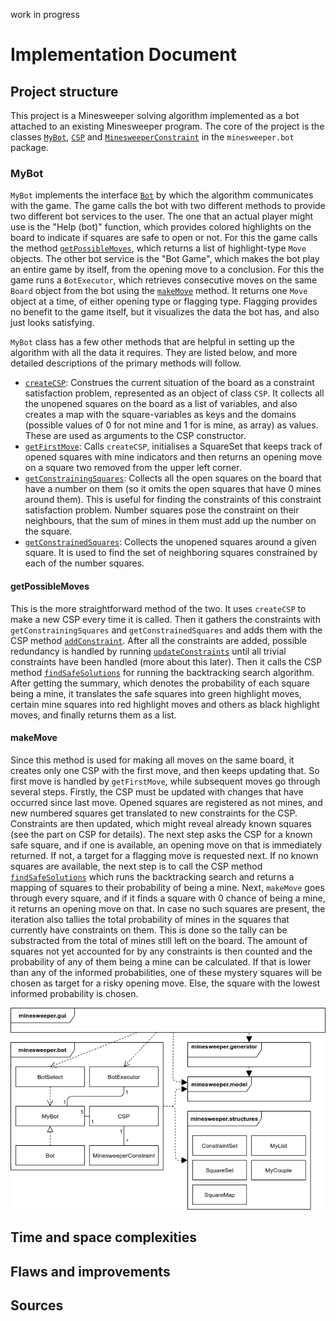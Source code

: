 work in progress

# Implementation Document

## Project structure

This project is a Minesweeper solving algorithm implemented as a bot attached to an existing Minesweeper program. The core of the project is the classes [`MyBot`](https://github.com/maariaw/minesweeper-helper/blob/f0f7b01a5812e2503abb7f29443dcfcd8c62a87d/src/main/java/minesweeper/bot/MyBot.java), [`CSP`](https://github.com/maariaw/minesweeper-helper/blob/f0f7b01a5812e2503abb7f29443dcfcd8c62a87d/src/main/java/minesweeper/bot/CSP.java) and [`MinesweeperConstraint`](https://github.com/maariaw/minesweeper-helper/blob/f0f7b01a5812e2503abb7f29443dcfcd8c62a87d/src/main/java/minesweeper/bot/MinesweeperConstraint.java) in the `minesweeper.bot` package.

### MyBot

`MyBot` implements the interface [`Bot`](https://github.com/maariaw/minesweeper-helper/blob/517601bda9a2ece8c250fb7fc497d750f32ece6f/src/main/java/minesweeper/bot/Bot.java) by which the algorithm communicates with the game. The game calls the bot with two different methods to provide two different bot services to the user. The one that an actual player might use is the "Help (bot)" function, which provides colored highlights on the board to indicate if squares are safe to open or not. For this the game calls the method [`getPossibleMoves`](https://github.com/maariaw/minesweeper-helper/blob/4730eab2dabf77cdc34df8d2dedcd41ca662dded/src/main/java/minesweeper/bot/MyBot.java#L150), which returns a list of highlight-type `Move` objects. The other bot service is the "Bot Game", which makes the bot play an entire game by itself, from the opening move to a conclusion. For this the game runs a `BotExecutor`, which retrieves consecutive moves on the same `Board` object from the bot using the [`makeMove`](https://github.com/maariaw/minesweeper-helper/blob/4730eab2dabf77cdc34df8d2dedcd41ca662dded/src/main/java/minesweeper/bot/MyBot.java#L43) method. It returns one `Move` object at a time, of either opening type or flagging type. Flagging provides no benefit to the game itself, but it visualizes the data the bot has, and also just looks satisfying.

`MyBot` class has a few other methods that are helpful in setting up the algorithm with all the data it requires. They are listed below, and more detailed descriptions of the primary methods will follow.

* [`createCSP`](https://github.com/maariaw/minesweeper-helper/blob/4730eab2dabf77cdc34df8d2dedcd41ca662dded/src/main/java/minesweeper/bot/MyBot.java#L236): Construes the current situation of the board as a constraint satisfaction problem, represented as an object of class `CSP`. It collects all the unopened squares on the board as a list of variables, and also creates a map with the square-variables as keys and the domains (possible values of 0 for not mine and 1 for is mine, as array) as values. These are used as arguments to the CSP constructor.
* [`getFirstMove`](https://github.com/maariaw/minesweeper-helper/blob/517601bda9a2ece8c250fb7fc497d750f32ece6f/src/main/java/minesweeper/bot/MyBot.java#L216): Calls `createCSP`, initialises a SquareSet that keeps track of opened squares with mine indicators and then returns an opening move on a square two removed from the upper left corner.
* [`getConstrainingSquares`](https://github.com/maariaw/minesweeper-helper/blob/master/src/main/java/minesweeper/bot/MyBot.java#L262): Collects all the open squares on the board that have a number on them (so it omits the open squares that have 0 mines around them). This is useful for finding the constraints of this constraint satisfaction problem. Number squares pose the constraint on their neighbours, that the sum of mines in them must add up the number on the square.
* [`getConstrainedSquares`](https://github.com/maariaw/minesweeper-helper/blob/master/src/main/java/minesweeper/bot/MyBot.java#L279): Collects the unopened squares around a given square. It is used to find the set of neighboring squares constrained by each of the number squares.

#### getPossibleMoves

This is the more straightforward method of the two. It uses `createCSP` to make a new CSP every time it is called. Then it gathers the constraints with `getConstrainingSquares` and `getConstrainedSquares` and adds them with the CSP method [`addConstraint`](https://github.com/maariaw/minesweeper-helper/blob/f0f7b01a5812e2503abb7f29443dcfcd8c62a87d/src/main/java/minesweeper/bot/CSP.java#L63). After all the constraints are added, possible redundancy is handled by running [`updateConstraints`](https://github.com/maariaw/minesweeper-helper/blob/f0f7b01a5812e2503abb7f29443dcfcd8c62a87d/src/main/java/minesweeper/bot/CSP.java#L354) until all trivial constraints have been handled (more about this later). Then it calls the CSP method [`findSafeSolutions`](https://github.com/maariaw/minesweeper-helper/blob/f0f7b01a5812e2503abb7f29443dcfcd8c62a87d/src/main/java/minesweeper/bot/CSP.java#L200) for running the backtracking search algorithm. After getting the summary, which denotes the probability of each square being a mine, it translates the safe squares into green highlight moves, certain mine squares into red highlight moves and others as black highlight moves, and finally returns them as a list.

#### makeMove

Since this method is used for making all moves on the same board, it creates only one CSP with the first move, and then keeps updating that. So first move is handled by `getFirstMove`, while subsequent moves go through several steps. Firstly, the CSP must be updated with changes that have occurred since last move. Opened squares are registered as not mines, and new numbered squares get translated to new constraints for the CSP. Constraints are then updated, which might reveal already known squares (see the part on CSP for details). The next step asks the CSP for a known safe square, and if one is available, an opening move on that is immediately returned. If not, a target for a flagging move is requested next. If no known squares are available, the next step is to call the CSP method [`findSafeSolutions`](https://github.com/maariaw/minesweeper-helper/blob/f0f7b01a5812e2503abb7f29443dcfcd8c62a87d/src/main/java/minesweeper/bot/CSP.java#L200) which runs the backtracking search and returns a mapping of squares to their probability of being a mine. Next, `makeMove` goes through every square, and if it finds a square with 0 chance of being a mine, it returns an opening move on that. In case no such squares are present, the iteration also tallies the total probability of mines in the squares that currently have constraints on them. This is done so the tally can be substracted from the total of mines still left on the board. The amount of squares not yet accounted for by any constraints is then counted and the probability of any of them being a mine can be calculated. If that is lower than any of the informed probabilities, one of these mystery squares will be chosen as target for a risky opening move. Else, the square with the lowest informed probability is chosen.

![A diagram of the relations of classes and packages](https://github.com/maariaw/minesweeper-helper/blob/master/documentation/images/class-package-diagram.png)

## Time and space complexities



## Flaws and improvements



## Sources
